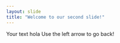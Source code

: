 ```yaml
---
layout: slide
title: "Welcome to our second slide!"
---
```

Your text hola
Use the left arrow to go back!
